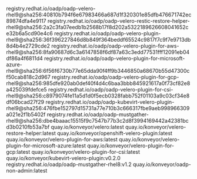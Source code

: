 registry.redhat.io/oadp/oadp-velero-rhel9@sha256:40810b794f6e67983466a687d1f320301e85dfb476671742ec89874dfa4e9117
registry.redhat.io/oadp/oadp-velero-restic-restore-helper-rhel9@sha256:2a2c3fa07eedb1b2568b17f8d202a5322189626608041652ce32b6a5cd90e4c6
registry.redhat.io/oadp/oadp-velero-plugin-rhel9@sha256:36f396227846d8b849f364beddf65524c9817f7c9f7e9713db8d4b4e2729cde2
registry.redhat.io/oadp/oadp-velero-plugin-for-aws-rhel9@sha256:8fa90687d6c3a6147858f6df87a63c3edd77531fff12091eb04df86a4f6811d4
registry.redhat.io/oadp/oadp-velero-plugin-for-microsoft-azure-rhel9@sha256:6f56f6730b77e65dda90f4ff9b3446850a68670b55d47300cf50cab818c2d967
registry.redhat.io/oadp/oadp-velero-plugin-for-gcp-rhel9@sha256:985dfe920ab0def40f4d4c6baa3bbb845921617a0f73cf82e8a425039fdefce5
registry.redhat.io/oadp/oadp-velero-plugin-for-csi-rhel9@sha256:c8979074fe11a5d1d0f5ecb0328fabb752f01103a9c03cf34e8df06bcad27f29
registry.redhat.io/oadp/oadp-kubevirt-velero-plugin-rhel9@sha256:476fbe152797d15731a77e710b3c666317fbe9aeb998966309a021e2f1b5402f
registry.redhat.io/oadp/oadp-mustgather-rhel9@sha256:dbe4baaac15515f9c7547b77b3c2d8f3994169442a42381bcd3b0210fb53a7bf
quay.io/konveyor/velero:latest
quay.io/konveyor/velero-restore-helper:latest
quay.io/konveyor/openshift-velero-plugin:latest
quay.io/konveyor/velero-plugin-for-aws:latest
quay.io/konveyor/velero-plugin-for-microsoft-azure:latest
quay.io/konveyor/velero-plugin-for-gcp:latest
quay.io/konveyor/velero-plugin-for-csi:latest
quay.io/konveyor/kubevirt-velero-plugin:v0.2.0
registry.redhat.io/oadp/oadp-mustgather-rhel8:v1.2
quay.io/konveyor/oadp-non-admin:latest